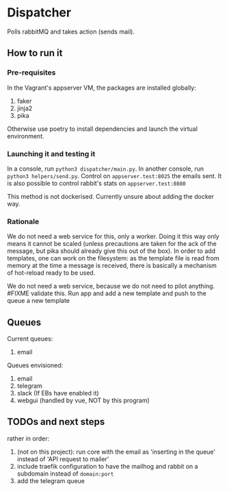 # Dispatcher

Polls rabbitMQ and takes action (sends mail).

## How to run it
### Pre-requisites
In the Vagrant's appserver VM, the packages are installed globally:
1. faker
1. jinja2
1. pika

Otherwise use poetry to install dependencies and launch the virtual environment.

### Launching it and testing it
In a console, run `python3 dispatcher/main.py`.
In another console, run `python3 helpers/send.py`.
Control on `appserver.test:8025` the emails sent. It is also possible to control rabbit's stats on `appserver.test:8080`

This method is not dockerised. Currently unsure about adding the docker way.

### Rationale
We do not need a web service for this, only a worker. Doing it this way only means it cannot be scaled (unless precautions are taken for the ack of the message, but pika should already give this out of the box).
In order to add templates, one can work on the filesystem: as the template file is read from memory at the time a message is received, there is basically a mechanism of hot-reload ready to be used.

We do not need a web service, because we do not need to pilot anything.
 #FIXME validate this. Run app and add a new template and push to the queue a new template

## Queues

Current queues:
1. email

Queues envisioned:
1. email
1. telegram
1. slack (If EBs have enabled it)
1. webgui (handled by vue, NOT by this program)

## TODOs and next steps
rather in order:
1. (not on this project): run core with the email as 'inserting in the queue' instead of 'API request to mailer'
1. include traefik configuration to have the mailhog and rabbit on a subdomain instead of `domain:port`
1. add the telegram queue
